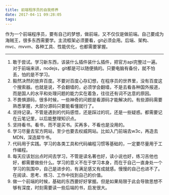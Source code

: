 ```yaml
---
title: 前端程序员的自我修养
date: 2017-04-11 09:28:05
tags:
---
```

作为一个前端程序员，要有自己的梦想，做前端，又不仅仅是做前端。自己要成为海贼王，很多东西需要学。主流框架必须要看，git必须会用。后端、架构、mvc、mvvm、各种工具、性能优化，也都需要掌握。
* * *
1. 敢于尝试。学习新东西，该装什么插件装什么插件，把官方api完整过一遍。对于前端来讲，nodejs，git都是可以随便搞的。只要电脑有备份，就不怕丢，怕的是不学习。
2. 毅然决然的放弃百度。不要对百度心存幻想，在程序员的世界里，没有百度这个搜索器。也就是说，不会翻墙的，必须学会翻墙，不是去看各种国外报道，而是国人的水平和处理问题的能力实在着急，往往还有词不达意的原因。
3. 不畏惧源码，很多时候，一些神奇的问题是看源码才能解决的。有些源码需要熟悉掌握，大部分源码只要能看懂就行了。
4. 坚持记录。不管是遇到的代码感悟，还是踩过的坑，还是一些疑惑。都需要记在云笔记里，以后能整理知识点。
5. 坚持看书。看书，而不是买书。买再多，不看也是没用的。
6. 学习尽量去官方网站，至少也要去权威网站。比如入门前端去w3c，再造去MDN，深造犀牛书。
7. 代码用于实践。学习的各类工具和代码编程习惯等基础的，一定要尽量用于工作编程。
8. 每天应该划出点时间去学习，不管是读名著也好，读小说也好，练习吉他也好，都需要做些什么。学习的意义不在于学习本身，而在于自己一直身处一个学习的氛围中，自己是进步的，有满足感又有成就感。慢慢的自己也进不了。在阅读、思考、练习、工作中找到自己的价值。
9. 做一个前端的时候，基础的东西要好好掌握。但是如果局限于此会导致思想不够有深度，时刻需要读一些后端的书，启发很大。

